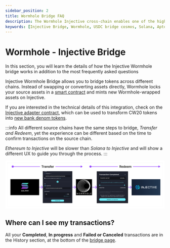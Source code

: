 ```yaml
---
sidebar_position: 2
title: Wormhole Bridge FAQ
description: The Wormhole Injective cross-chain enables one of the highest numbers of cross-chain connections in the entire industry, allowing them to enter the Cosmos IBC ecosystem using Injective.
keywords: [Injective Bridge, Wormhole, USDC bridge cosmos, Solana, Aptos, Algorand, Klaytn ]
---
```



# Wormhole - Injective Bridge

In this section, you will learn the details of how the Injective Wormhole bridge works in addition to the most frequently asked questions

Injective Wormhole Bridge allows you to bridge tokens across different chains. Instead of swapping or converting assets directly, Wormhole locks your source assets in a [smart contract](https://hub.injective.network/proposal/184) and mints new Wormhole-wrapped assets on Injective.

If you are interested in the technical details of this integration, check on the [Injective adapter contract](https://github.com/InjectiveLabs/cw20-adapter), which can be used to transform CW20 tokens into [new bank denom tokens](https://docs.injective.network/develop/modules/Injective/tokenfactory/).

:::info
All different source chains have the same steps to bridge, *Transfer and Redeem*, yet the experience can be different based on the time to confirm transactions on the source chain.

*Ethereum to Injective* will be slower than *Solana to Injective* and will show a different UX to guide you through the process.
:::

![Injective wormhole high-level integration](../../../../static/img/WH_flow.png "Injective Wormhole integration")

## Where can I see my transactions?

All your **Completed**, **In progress** and **Failed or Canceled** transactions are in the History section, at the bottom of the [bridge page](https://hub.injective.network/bridge).
